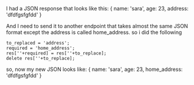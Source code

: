 I had a JSON response that looks like this:
{
  name: 'sara',
  age: 23, 
  address: 'dfdfgsfgfdd'
}

And I need to send it to another endpoint that takes almost the same JSON format except the address is called home_address.
so i did the following

```
to_replaced = 'address';
required = 'home_address';
res[''+required] = res[''+to_replace];
delete res[''+to_replace];
```

so, now my new JSON looks like:
{
  name: 'sara',
  age: 23, 
  home_address: 'dfdfgsfgfdd'
}
